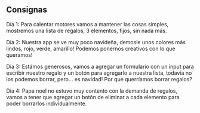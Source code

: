 ## Consignas

Día 1: Para calentar motores vamos a mantener las cosas simples, mostremos una lista de regalos, 3 elementos, fijos, sin nada más.

Día 2: Nuestra app se ve muy poco navideña, demosle unos colores más lindos, rojo, verde, amarillo! Podemos ponernos creativos con lo que queramos!

Día 3: Estámos generosos, vamos a agregar un formulario con un input para escribir nuestro regalo y un botón para agregarlo a nuestra lista, todavía no los podemos borrar, pero... es navidad! Por que querríamos borrar regalos?

Día 4: Papa noel no estuvo muy contento con la demanda de regalos, vamos a tener que agregar un botón de eliminar a cada elemento para poder borrarlos individualmente.

